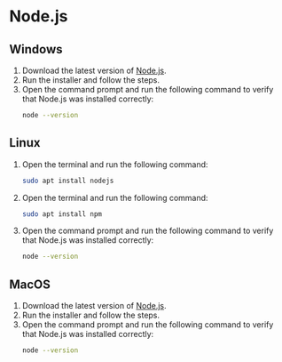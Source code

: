 # Node.js

## Windows

1. Download the latest version of [Node.js](https://nodejs.org/en/download/).
2. Run the installer and follow the steps.
3. Open the command prompt and run the following command to verify that Node.js was installed correctly:
   ```bash
   node --version
   ```

## Linux

1. Open the terminal and run the following command:
   ```bash
   sudo apt install nodejs
   ```
2. Open the terminal and run the following command:
   ```bash
   sudo apt install npm
   ```
3. Open the command prompt and run the following command to verify that Node.js was installed correctly:
   ```bash
   node --version
   ```

## MacOS

1. Download the latest version of [Node.js](https://nodejs.org/en/download/).
2. Run the installer and follow the steps.
3. Open the command prompt and run the following command to verify that Node.js was installed correctly:
   ```bash
   node --version
   ```
